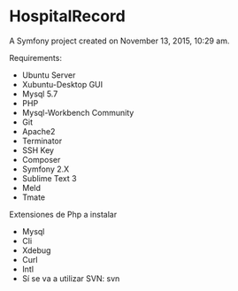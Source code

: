 HospitalRecord
==============

A Symfony project created on November 13, 2015, 10:29 am.

Requirements:
 - Ubuntu Server
 - Xubuntu-Desktop GUI
 - Mysql 5.7
 - PHP
 - Mysql-Workbench Community
 - Git
 - Apache2
 - Terminator
 - SSH Key
 - Composer
 - Symfony 2.X
 - Sublime Text 3
 - Meld
 - Tmate

Extensiones de Php a instalar
 - Mysql
 - Cli
 - Xdebug
 - Curl
 - Intl
 - Sí se va a utilizar SVN: svn
